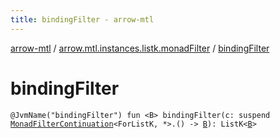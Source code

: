 ```yaml
---
title: bindingFilter - arrow-mtl
---
```


[arrow-mtl](../index.html) / [arrow.mtl.instances.listk.monadFilter](index.html) / [bindingFilter](./binding-filter.html)

# bindingFilter

`@JvmName("bindingFilter") fun <B> bindingFilter(c: suspend `[`MonadFilterContinuation`](../arrow.mtl.typeclasses/-monad-filter-continuation/index.html)`<ForListK, *>.() -> `[`B`](binding-filter.html#B)`): ListK<`[`B`](binding-filter.html#B)`>`